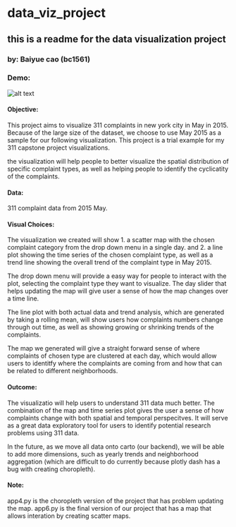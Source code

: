 # data_viz_project

## this is a readme for the data visualization project
### by: Baiyue cao (bc1561)

### Demo:
![alt text](https://github.com/SPTKL/data_viz_project/blob/master/images/demo.gif)

#### Objective:
This project aims to visualize 311 complaints in new york city in May in 2015. Because of the large size of the dataset, we choose to use May 2015 as a sample for our following visualization. This project is a trial example for my 311 capstone project visualizations.

the visualization will help people to better visualize the spatial distribution of specific complaint types, as well as helping people to identify the cyclicatity of the complaints.

#### Data:
311 complaint data from 2015 May.

#### Visual Choices:
The visualization we created will show 1. a scatter map with the chosen complaint category from the drop down menu in a single day. and 2. a line plot showing the time series of the chosen complaint type, as well as a trend line showing the overall trend of the complaint type in May 2015.

The drop down menu will provide a easy way for people to interact with the plot, selecting the complaint type they want to visualize. The day slider that helps updating the map will give user a sense of how the map changes over a time line.

The line plot with both actual data and trend analysis, which are generated by taking a rolling mean, will show users how complaints numbers change through out time, as well as showing growing or shrinking trends of the complaints.

The map we generated will give a straight forward sense of where complaints of chosen type are clustered at each day, which would allow users to identitfy where the complaints are coming from and how that can be related to different neighborhoods.

#### Outcome:
The visualizatio will help users to understand 311 data much better. The combination of the map and time series plot gives the user a sense of how complaints change with both spatial and temporal perspecitves. It will serve as a great data exploratory tool for users to identify potential research problems using 311 data.

In the future, as we move all data onto carto (our backend), we will be able to add more dimensions, such as yearly trends and neighborhood aggregation (which are difficult to do currently because plotly dash has a bug with creating choropleth).

#### Note:
app4.py is the choropleth version of the project that has problem updating the map.
app6.py is the final version of our project that has a map that allows interation by creating scatter maps.
